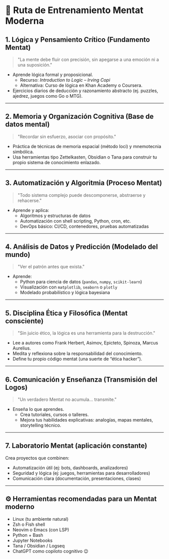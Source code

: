# 🧠 Ruta de Entrenamiento Mentat Moderna

## 1. Lógica y Pensamiento Crítico (Fundamento Mentat)
> "La mente debe fluir con precisión, sin apegarse a una emoción ni a una suposición."

- Aprende lógica formal y proposicional.  
  - Recurso: *Introduction to Logic – Irving Copi*  
  - Alternativa: Curso de lógica en Khan Academy o Coursera.  
- Ejercicios diarios de deducción y razonamiento abstracto (ej. puzzles, ajedrez, juegos como Go o MTG).

---

## 2. Memoria y Organización Cognitiva (Base de datos mental)
> "Recordar sin esfuerzo, asociar con propósito."

- Práctica de técnicas de memoria espacial (método loci) y mnemotecnia simbólica.  
- Usa herramientas tipo Zettelkasten, Obsidian o Tana para construir tu propio sistema de conocimiento enlazado.

---

## 3. Automatización y Algoritmia (Proceso Mentat)
> "Todo sistema complejo puede descomponerse, abstraerse y rehacerse."

- Aprende y aplica:
  - Algoritmos y estructuras de datos  
  - Automatización con shell scripting, Python, cron, etc.  
  - DevOps básico: CI/CD, contenedores, pruebas automatizadas

---

## 4. Análisis de Datos y Predicción (Modelado del mundo)
> "Ver el patrón antes que exista."

- Aprende:
  - Python para ciencia de datos (`pandas`, `numpy`, `scikit-learn`)  
  - Visualización con `matplotlib`, `seaborn` o `plotly`  
  - Modelado probabilístico y lógica bayesiana

---

## 5. Disciplina Ética y Filosófica (Mentat consciente)
> "Sin juicio ético, la lógica es una herramienta para la destrucción."

- Lee a autores como Frank Herbert, Asimov, Epicteto, Spinoza, Marcus Aurelius.  
- Medita y reflexiona sobre la responsabilidad del conocimiento.  
- Define tu propio código mentat (una suerte de “ética hacker”).

---

## 6. Comunicación y Enseñanza (Transmisión del Logos)
> "Un verdadero Mentat no acumula... transmite."

- Enseña lo que aprendes.  
  - Crea tutoriales, cursos o talleres.  
  - Mejora tus habilidades explicativas: analogías, mapas mentales, storytelling técnico.

---

## 7. Laboratorio Mentat (aplicación constante)

Crea proyectos que combinen:
- Automatización útil (ej: bots, dashboards, analizadores)  
- Seguridad y lógica (ej: juegos, herramientas para desarrolladores)  
- Comunicación clara (documentación, presentaciones, clases)

---

## ⚙️ Herramientas recomendadas para un Mentat moderno

- Linux (tu ambiente natural)  
- Zsh o Fish shell  
- Neovim o Emacs (con LSP)  
- Python + Bash  
- Jupyter Notebooks  
- Tana / Obsidian / Logseq  
- ChatGPT como copiloto cognitivo 😉

